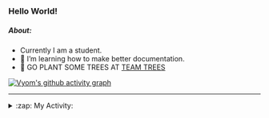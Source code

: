 ### Hello World!

##### About:
- Currently I am a student.
- 🌱 I’m learning how to make better documentation.
- 🌱 GO PLANT SOME TREES AT [TEAM TREES](https://teamtrees.org/)

[![Vyom's github activity graph](https://activity-graph.herokuapp.com/graph?username=Vyvy-vi)](https://github.com/ashutosh00710/github-readme-activity-graph)

---
<details>
  <summary>:zap: My Activity:</summary>
  
<!--START_SECTION:waka-->
![Code Time](http://img.shields.io/badge/Code%20Time-985%20hrs%2046%20mins-blue)

**I'm a Night 🦉** 

```text
🌞 Morning    94 commits     ███░░░░░░░░░░░░░░░░░░░░░░   13.3% 
🌆 Daytime    174 commits    ██████░░░░░░░░░░░░░░░░░░░   24.61% 
🌃 Evening    234 commits    ████████░░░░░░░░░░░░░░░░░   33.1% 
🌙 Night      205 commits    ███████░░░░░░░░░░░░░░░░░░   29.0%

```
📅 **I'm Most Productive on Tuesday** 

```text
Monday       99 commits     ███░░░░░░░░░░░░░░░░░░░░░░   14.0% 
Tuesday      114 commits    ████░░░░░░░░░░░░░░░░░░░░░   16.12% 
Wednesday    88 commits     ███░░░░░░░░░░░░░░░░░░░░░░   12.45% 
Thursday     105 commits    ███░░░░░░░░░░░░░░░░░░░░░░   14.85% 
Friday       109 commits    ███░░░░░░░░░░░░░░░░░░░░░░   15.42% 
Saturday     78 commits     ██░░░░░░░░░░░░░░░░░░░░░░░   11.03% 
Sunday       114 commits    ████░░░░░░░░░░░░░░░░░░░░░   16.12%

```


📊 **This Week I Spent My Time On** 

```text
🔥 Editors: 
VS Code                  5 hrs 35 mins       █████████████████████████   100.0%

🐱‍💻 Projects: 
advent-of-code-2022      3 hrs 48 mins       █████████████████░░░░░░░░   67.95% 
python-generators        44 mins             ███░░░░░░░░░░░░░░░░░░░░░░   13.3% 
CSF                      38 mins             ███░░░░░░░░░░░░░░░░░░░░░░   11.59% 
discord-bot              19 mins             █░░░░░░░░░░░░░░░░░░░░░░░░   5.66% 
file-utils               5 mins              ░░░░░░░░░░░░░░░░░░░░░░░░░   1.49%

```


 Last Updated on 08/12/2022 14:04:39 UTC
<!--END_SECTION:waka-->
</details>
